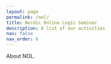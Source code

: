 ```yaml
---
layout: page
permalink: /nol/
title: Nordic Online Logic Seminar
description: A list of our activities
nav: false
nav_order: 6
---
```


About NOL.


